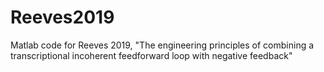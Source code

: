 # Reeves2019
Matlab code for Reeves 2019, "The engineering principles of combining a transcriptional incoherent feedforward loop with negative feedback"
